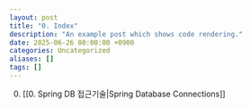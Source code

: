 ```yaml
---
layout: post
title: "0. Index"
description: "An example post which shows code rendering."
date: 2025-06-26 00:00:00 +0900
categories: Uncategorized
aliases: []
tags: []
---
```


0. [[0. Spring DB 접근기술|Spring Database Connections]]